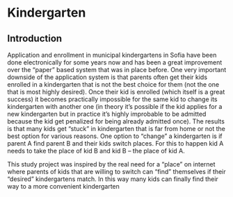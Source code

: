 # Kindergarten
## Introduction
Application and enrollment in municipal kindergartens in Sofia have been done electronically for some years now and has been a great improvement over the “paper” based system that was in place before.
One very important downside of the application system is that parents often get their kids enrolled in a kindergarten that is not the best choice for them (not the one that is most highly desired). Once their kid is enrolled (which itself is a great success) it becomes practically impossible for the same kid to change its kindergarten with another one (in theory it’s possible if the kid applies for a new kindergarten but in practice it’s highly improbable to be admitted because the kid get penalized for being already admitted once). The results is that many kids get “stuck” in kindergarten that is far from home or not the best option for various reasons.
One option to “change” a kindergarten is if parent A find parent B and their kids switch places. For this to happen kid A needs to take the place of kid B and kid B – the place of kid A.

This study project was inspired by the real need for a “place” on internet where parents of kids that are willing to switch can “find” themselves if their “desired” kindergartens match. In this way many kids can finally find their way to a more convenient kindergarten
